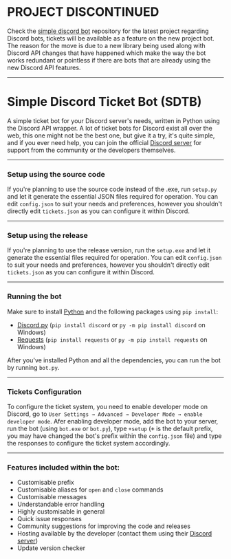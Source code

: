 # **PROJECT DISCONTINUED** #
Check the [simple discord bot](https://github.com/Voided-Git/simple-discord-bot "Simple Discord Bot") repository for the latest project regarding Discord bots, tickets will be available as a feature on the new project bot. The reason for the move is due to a new library being used along with Discord API changes that have happened which make the way the bot works redundant or pointless if there are bots that are already using the new Discord API features.
- - - -
# Simple Discord Ticket Bot **(SDTB)** #
A simple ticket bot for your Discord server's needs, written in Python using the Discord API wrapper. A lot of ticket bots for Discord exist all over the web, this one might not be the best one, but give it a try, it's quite simple, and if you ever need help, you can join the official [Discord server](https://discord.gg/DQMgmn6keK "Voided") for support from the community or the developers themselves.
- - - -
### **Setup using the source code** ###
If you're planning to use the source code instead of the .exe, run `setup.py` and let it generate the essential JSON files required for operation. You can edit `config.json` to suit your needs and preferences, however you shouldn't directly edit `tickets.json` as you can configure it within Discord.
- - - -
### **Setup using the release** ###
If you're planning to use the release version, run the `setup.exe` and let it generate the essential files required for operation. You can edit `config.json` to suit your needs and preferences, however you shouldn't directly edit `tickets.json` as you can configure it within Discord.
- - - -
### **Running the bot** ###
Make sure to install [Python](https://python.org "Python") and the following packages using `pip install`:
* [Discord.py](https://discordpy.readthedocs.io/en/stable/ "Discord.py docs") (`pip install discord` or `py -m pip install discord` on Windows)
* [Requests](https://pypi.org/project/requests/ "Requests") (`pip install requests` or `py -m pip install requests` on Windows)

After you've installed Python and all the dependencies, you can run the bot by running `bot.py`.
- - - -
### **Tickets Configuration** ###
To configure the ticket system, you need to enable developer mode on Discord, go to `User Settings → Advanced → Developer Mode → enable developer mode`. Afer enabling developer mode, add the bot to your server, run the bot (using `bot.exe` or `bot.py`), type `+setup` (<kbd>+</kbd> is the default prefix, you may have changed the bot's prefix within the `config.json` file) and type the responses to configure the ticket system accordingly.
- - - -
### **Features included within the bot:** ###
* Customisable prefix
* Customisable aliases for `open` and `close` commands
* Customisable messages
* Understandable error handling
* Highly customisable in general
* Quick issue responses
* Community suggestions for improving the code and releases
* Hosting available by the developer (contact them using their [Discord server](https://discord.gg/DQMgmn6keK "GitHub/RRyan2447"))
* Update version checker

